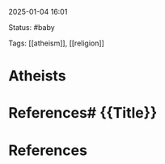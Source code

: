 2025-01-04 16:01

Status: #baby

Tags: [[atheism]], [[religion]]


# Atheists









# References# {{Title}}






# References